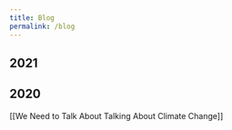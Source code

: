 ```yaml
---
title: Blog
permalink: /blog
---
```

## 2021

## 2020
[[We Need to Talk About Talking About Climate Change]]
